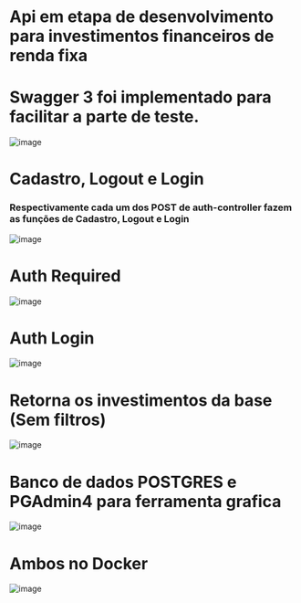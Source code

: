 # Api em etapa de desenvolvimento para investimentos financeiros de renda fixa



<h1>Swagger 3 foi implementado para facilitar a parte de teste.</h1>

![image](https://github.com/igormarinho98/products/assets/35459531/b56aec29-8941-45fb-aadc-afe86759dcbf)

<h1>Cadastro, Logout e Login</h1>
<H3>Respectivamente cada um dos POST de auth-controller fazem as funções de Cadastro, Logout e Login </H3>

![image](https://github.com/igormarinho98/products/assets/35459531/3c2db581-5581-4892-a0ff-db07a11b83a4)


<h1>Auth Required</h1>

![image](https://github.com/igormarinho98/products/assets/35459531/21366108-2925-46b0-ada7-c9ce507b1137)


<h1>Auth Login</h1>

![image](https://github.com/igormarinho98/products/assets/35459531/04808b61-22d4-48d1-8546-a80bb6d29a8e)

<h1>Retorna os investimentos da base (Sem filtros) </h1>

![image](https://github.com/igormarinho98/products/assets/35459531/4e1eea6b-7f30-411d-8147-ab215b2039f1)

<h1>Banco de dados POSTGRES e PGAdmin4 para ferramenta grafica </h1>


![image](https://github.com/igormarinho98/products/assets/35459531/654aa32f-3540-43cc-b076-033ca2e22b22)


<h1>Ambos no Docker </h1>

![image](https://github.com/igormarinho98/products/assets/35459531/8bde85f1-b61b-4c5f-925b-e6ab9e62a647)
